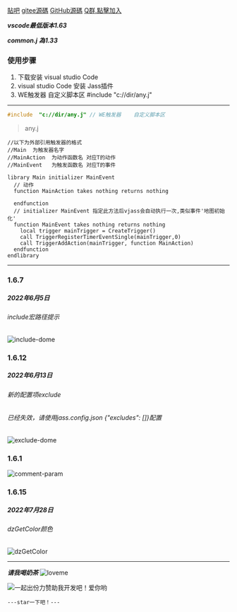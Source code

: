[貼吧](https://tieba.baidu.com/p/6235060595?pid=127236515130&cid=0&red_tag=2862340933#127236515130)
[gitee源碼](https://gitee.com/naichabaobao/jass)
[GitHub源碼](https://github.com/naichabaobao/jass)
[Q群,點擊加入](http://qm.qq.com/cgi-bin/qm/qr?_wv=1027&k=j4VO5JOZy4x2zX9qRXWpG9mTs0lZq0_A&authKey=V1Vz47EJpB%2BkkZQ2bSKEIPBCpAqBJTQ%2Bg3wty9x0BtrvAp16ZkIWhDdF0p56rcq%2B&noverify=0&group_code=786204376)

***vscode最低版本1.63***

***common.j 為1.33***


### 使用步骤
1. 下载安装 visual studio  Code
2. visual studio  Code   安装 Jass插件
3. WE触发器    自定义脚本区    #include  "c://dir/any.j"



--------------------------------------------------------

```cpp
#include  "c://dir/any.j" // WE触发器    自定义脚本区
```

>any.j

```
//以下为外部引用触发器的格式
//Main  为触发器名字
//MainAction  为动作函数名 对应T的动作
//MainEvent   为触发函数名 对应T的事件

library Main initializer MainEvent
  // 动作
  function MainAction takes nothing returns nothing
          
  endfunction
  // initializer MainEvent 指定此方法后vjass会自动执行一次,类似事件'地图初始化'
  function MainEvent takes nothing returns nothing
    local trigger mainTrigger = CreateTrigger()
    call TriggerRegisterTimerEventSingle(mainTrigger,0)
    call TriggerAddAction(mainTrigger, function MainAction)
  endfunction
endlibrary
```
--------------------------------------------------------

### 1.6.7
##### 2022年6月5日
###### include宏路径提示
![include-dome](https://user-images.githubusercontent.com/38098031/188805957-823950f9-c4c7-4f03-87c1-9d29cf41003e.png)


### 1.6.12
##### 2022年6月13日
###### 新的配置项exclude
###### 已经失效，请使用jass.config.json {"excludes": []}配置
![exclude-dome](https://user-images.githubusercontent.com/38098031/188805922-077ff428-6317-40d0-83e9-2229ba9d3a67.png)


### 1.6.1
![comment-param](https://user-images.githubusercontent.com/38098031/188806025-26f0eb38-88d3-45ac-9bcc-6fdb338fbbbb.png)


### 1.6.15
##### 2022年7月28日
###### dzGetColor颜色
![dzGetColor](https://user-images.githubusercontent.com/38098031/188805851-21f793a6-c5e4-4f2c-89eb-a18383352df9.png)


--------------------------------------------------------------

***请我喝奶茶***
![loveme](https://user-images.githubusercontent.com/38098031/190127376-c47656c3-8b28-4ff2-a242-78bb28a3652e.png)

![一起出份力赞助我开发吧！爱你哟](https://user-images.githubusercontent.com/38098031/189883735-7bbdb474-259a-4bc7-8a6b-09707aa013a4.png)

```---star一下吧！---```
